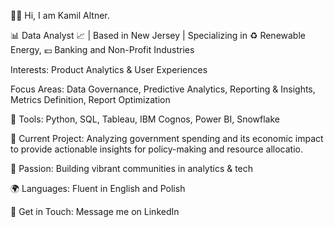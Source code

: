 👋🏼 Hi, I am Kamil Altner.

📊 Data Analyst 📈 | Based in New Jersey | Specializing in ♻️ Renewable Energy, 💶 Banking and Non-Profit Industries 

Interests: Product Analytics & User Experiences

Focus Areas: Data Governance, Predictive Analytics, Reporting & Insights, Metrics Definition, Report Optimization

🧰 Tools: Python, SQL, Tableau, IBM Cognos, Power BI, Snowflake

🌱 Current Project: Analyzing government spending and its economic impact to provide actionable insights for policy-making and resource allocatio.

💜 Passion: Building vibrant communities in analytics & tech

🌍 Languages: Fluent in English and Polish

📧 Get in Touch: Message me on LinkedIn
